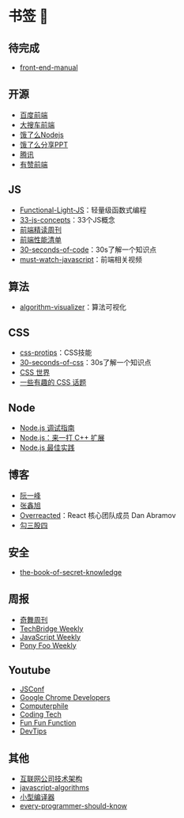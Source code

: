 # 书签 :vulcan_salute:

## 待完成
* [front-end-manual](https://github.com/giscafer/front-end-manual/issues?page=2&q=is%3Aissue+is%3Aopen)

## 开源
* [百度前端](http://fex.baidu.com/)
* [大搜车前端](https://blog.souche.com/)
* [饿了么Nodejs](https://github.com/ElemeFE/node-interview/tree/master/sections/zh-cn)
* [饿了么分享PPT](https://elemefe.github.io/keynote/)
* [腾讯](http://www.alloyteam.com/)
* [有赞前端](https://segmentfault.com/blog/fedbj?page=2)

## JS
* [Functional-Light-JS](https://github.com/getify/Functional-Light-JS)：轻量级函数式编程
* [33-js-concepts](https://github.com/leonardomso/33-js-concepts)：33个JS概念
* [前端精读周刊](https://github.com/dt-fe/weekly)
* [前端性能清单](https://github.com/JohnsenZhou/Front-End-Performance-Checklist)
* [30-seconds-of-code](https://github.com/30-seconds/30-seconds-of-code)：30s了解一个知识点
* [must-watch-javascript](https://github.com/AllThingsSmitty/must-watch-javascript)：前端相关视频

## 算法
* [algorithm-visualizer](https://algorithm-visualizer.org/)：算法可视化

## CSS
* [css-protips](https://github.com/AllThingsSmitty/css-protips)：CSS技能
* [30-seconds-of-css](https://github.com/30-seconds/30-seconds-of-css)：30s了解一个知识点
* [CSS 世界](https://item.jd.com/12262251.html)
* [一些有趣的 CSS 话题](https://github.com/chokcoco/iCSS)

## Node
* [Node.js 调试指南](https://github.com/nswbmw/node-in-debugging)
* [Node.js：来一打 C++ 扩展](https://item.jd.com/12380404.html)
* [Node.js 最佳实践](https://github.com/i0natan/nodebestpractices/blob/master/README.chinese.md)

## 博客
* [阮一峰](http://www.ruanyifeng.com/)
* [张鑫旭](https://www.zhangxinxu.com/)
* [Overreacted](https://overreacted.io/)：React 核心团队成员 Dan Abramov
* [勾三股四](https://jiongks.name/)

## 安全
* [the-book-of-secret-knowledge](https://github.com/trimstray/the-book-of-secret-knowledge)

## 周报
* [奇舞周刊](https://weekly.75team.com/)
* [TechBridge Weekly](https://weekly.techbridge.cc/)
* [JavaScript Weekly](https://javascriptweekly.com/)
* [Pony Foo Weekly](https://ponyfoo.com/weekly)

## Youtube
* [JSConf](https://www.youtube.com/channel/UCzoVCacndDCfGDf41P-z0iA)
* [Google Chrome Developers](https://www.youtube.com/channel/UCnUYZLuoy1rq1aVMwx4aTzw)
* [Computerphile](https://www.youtube.com/channel/UC9-y-6csu5WGm29I7JiwpnA)
* [Coding Tech](https://www.youtube.com/channel/UCtxCXg-UvSnTKPOzLH4wJaQ/videos)
* [Fun Fun Function](https://www.youtube.com/channel/UCO1cgjhGzsSYb1rsB4bFe4Q)
* [DevTips](https://www.youtube.com/user/DevTipsForDesigners/videos)

## 其他
* [互联网公司技术架构](https://github.com/davideuler/architecture.of.internet-product)
* [javascript-algorithms](https://github.com/trekhleb/javascript-algorithms)
* [小型编译器](https://github.com/jamiebuilds/the-super-tiny-compiler)
* [every-programmer-should-know](https://github.com/mtdvio/every-programmer-should-know)









